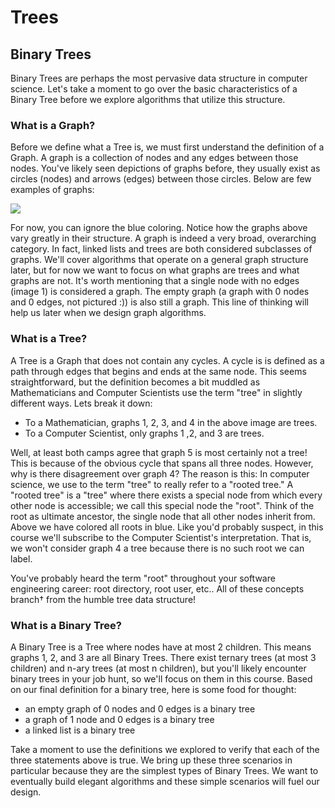 # Trees

## Binary Trees

Binary Trees are perhaps the most pervasive data structure in computer science. Let's take a moment to go over the basic characteristics of a Binary Tree before we explore algorithms that utilize this structure.

### **What is a Graph?**

Before we define what a Tree is, we must first understand the definition of a Graph. A graph is a collection of nodes and any edges between those nodes. You've likely seen depictions of graphs before, they usually exist as circles (nodes) and arrows (edges) between those circles. Below are few examples of graphs:

![](https://s3-us-west-1.amazonaws.com/appacademy-open-assets/data_structures_algorithms/trees/images/graphs.png)

For now, you can ignore the blue coloring. Notice how the graphs above vary greatly in their structure. A graph is indeed a very broad, overarching category. In fact, linked lists and trees are both considered subclasses of graphs. We'll cover algorithms that operate on a general graph structure later, but for now we want to focus on what graphs are trees and what graphs are not. It's worth mentioning that a single node with no edges (image 1) is considered a graph. The empty graph (a graph with 0 nodes and 0 edges, not pictured :)) is also still a graph. This line of thinking will help us later when we design graph algorithms.

### **What is a Tree?**

A Tree is a Graph that does not contain any cycles. A cycle is is defined as a path through edges that begins and ends at the same node. This seems straightforward, but the definition becomes a bit muddled as Mathematicians and Computer Scientists use the term "tree" in slightly different ways. Lets break it down:
* To a Mathematician, graphs 1, 2, 3, and 4 in the above image are trees.
* To a Computer Scientist, only graphs 1 ,2, and 3 are trees.

Well, at least both camps agree that graph 5 is most certainly not a tree! This is because of the obvious cycle that spans all three nodes. However, why is there disagreement over graph 4? The reason is this: In computer science, we use to the term "tree" to really refer to a "rooted tree." A "rooted tree" is a "tree" where there exists a special node from which every other node is accessible; we call this special node the "root". Think of the root as ultimate ancestor, the single node that all other nodes inherit from. Above we have colored all roots in blue. Like you'd probably suspect, in this course we'll subscribe to the Computer Scientist's interpretation. That is, we won't consider graph 4 a tree because there is no such root we can label.

You've probably heard the term "root" throughout your software engineering career: root directory, root user, etc.. All of these concepts branch† from the humble tree data structure!

### **What is a Binary Tree?**

A Binary Tree is a Tree where nodes have at most 2 children. This means graphs 1, 2, and 3 are all Binary Trees. There exist ternary trees (at most 3 children) and n-ary trees (at most n children), but you'll likely encounter binary trees in your job hunt, so we'll focus on them in this course. Based on our final definition for a binary tree, here is some food for thought:
* an empty graph of 0 nodes and 0 edges is a binary tree
* a graph of 1 node and 0 edges is a binary tree
* a linked list is a binary tree

Take a moment to use the definitions we explored to verify that each of the three statements above is true. We bring up these three scenarios in particular because they are the simplest types of Binary Trees. We want to eventually build elegant algorithms and these simple scenarios will fuel our design.